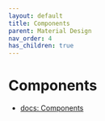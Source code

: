```yaml
---
layout: default
title: Components
parent: Material Design
nav_order: 4
has_children: true
---
```


# Components

- [docs: Components](https://m3.material.io/components)
